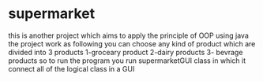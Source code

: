 # supermarket
this is another project which aims to apply the principle of OOP using java 
the project work as following
you can choose any kind of product which are divided into 3 products 
1-groceary product
2-dairy products
3- bevrage products
so to run the program you run supermarketGUI class in which it connect all of the logical class in a GUI
